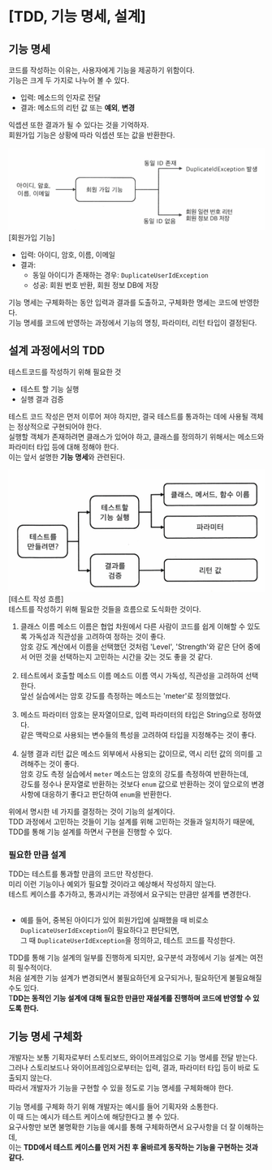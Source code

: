# [TDD, 기능 명세, 설계]
## 기능 명세
코드를 작성하는 이유는, 사용자에게 기능을 제공하기 위함이다.
<br>
기능은 크게 두 가지로 나누어 볼 수 있다.
- 입력: 메소드의 인자로 전달
- 결과: 메소드의 리턴 값 또는 **예외**, **변경**

익셉션 또한 결과가 될 수 있다는 것을 기억하자.<br>
회원가입 기능은 상황에 따라 익셉션 또는 값을 반환한다.<br><br>
![회원가입 기능](./image/signup_feature.png)
[회원가입 기능]
- 입력: 아이디, 암호, 이름, 이메일
- 결과: 
  - 동일 아이디가 존재하는 경우: `DuplicateUserIdException`
  - 성공: 회원 번호 반환, 회원 정보 DB에 저장

기능 명세는 구체화하는 동안 입력과 결과를 도출하고, 구체화한 명세는 코드에 반영한다.<br>
기능 명세를 코드에 반영하는 과정에서 기능의 명칭, 파라미터, 리턴 타입이 결정된다.

## 설계 과정에서의 TDD
테스트코드를 작성하기 위해 필요한 것
- 테스트 할 기능 실행
- 실행 결과 검증

테스트 코드 작성은 먼저 이루어 져야 하지만, 결국 테스트를 통과하는 데에 사용될 객체는 정상적으로 구현되어야 한다.<br>
실행할 객체가 존재하려면 클래스가 있어야 하고, 클래스를 정의하기 위해서는 메소드와 파라미터 타입 등에 대해 정해야 한다.<br>
이는 앞서 설명한 **기능 명세**와 관련된다.

![test writing flow](./image/test_writing_flow.png)
[테스트 작성 흐름]<br>
테스트를 작성하기 위해 필요한 것들을 흐름으로 도식화한 것이다.<br>
1. 클래스 이름
   메소드 이름은 협업 차원에서 다른 사람이 코드를 쉽게 이해할 수 있도록 가독성과 직관성을 고려하여 정하는 것이 좋다.<br>
   암호 강도 계산에서 이름을 선택했던 것처럼 'Level', 'Strength'와 같은 단어 중에서 어떤 것을 선택하는지 고민하는 시간을 갖는 것도 좋을 것 같다.<br>
   <br>
2. 테스트에서 호출할 메소드 이름
   메소드 이름 역시 가독성, 직관성을 고려하여 선택한다.<br>
   앞선 실습에서는 암호 강도를 측정하는 메소드는 'meter'로 정의했었다.<br>
   <br>
3. 메소드 파라미터
   암호는 문자열이므로, 입력 파라미터의 타입은 String으로 정하였다.<br>
   같은 맥락으로 사용되는 변수들의 특성을 고려하여 타입을 지정해주는 것이 좋다.<br>
   <br>
4. 실행 결과
   리턴 값은 메소드 외부에서 사용되는 값이므로, 역시 리턴 값의 의미를 고려해주는 것이 좋다.<br>
   암호 강도 측정 실습에서 `meter` 메소드는 암호의 강도를 측정하여 반환하는데,<br>
   강도를 정수나 문자열로 반환하는 것보다 `enum` 값으로 반환하는 것이 앞으로의 변경 사항에 대응하기 좋다고 판단하여 `enum`을 반환한다.<br>

위에서 명시한 네 가지를 결정하는 것이 기능의 설계이다.<br>
TDD 과정에서 고민하는 것들이 기능 설계를 위해 고민하는 것들과 일치하기 때문에,<br>
TDD를 통해 기능 설계를 하면서 구현을 진행할 수 있다.

### 필요한 만큼 설계
TDD는 테스트를 통과할 만큼의 코드만 작성한다.<br>
미리 이런 기능이나 예외가 필요할 것이라고 예상해서 작성하지 않는다.<br>
테스트 케이스를 추가하고, 통과시키는 과정에서 요구되는 만큼만 설계를 변경한다.<br><br>
- 예를 들어, 중복된 아이디가 있어 회원가입에 실패했을 때 비로소 `DuplicateUserIdException`이 필요하다고 판단되면,<br>
  그 때 `DuplicateUserIdException`을 정의하고, 테스트 코드를 작성한다.<br>

TDD를 통해 기능 설계의 일부를 진행하게 되지만, 요구분석 과정에서 기능 설계는 여전히 필수적이다.<br>
처음 설계한 기능 설계가 변경되면서 불필요하던게 요구되거나, 필요하던게 불필요해질 수도 있다.<br>
T**DD는 동적인 기능 설계에 대해 필요한 만큼만 재설계를 진행하며 코드에 반영할 수 있도록 한다.**

## 기능 명세 구체화
개발자는 보통 기획자로부터 스토리보드, 와이어프레임으로 기능 명세를 전달 받는다.<br>
그러나 스토리보드나 와이어프레임으로부터는 입력, 결과, 파라미터 타입 등이 바로 도출되지 않는다.<br>
따라서 개발자가 기능을 구현할 수 있을 정도로 기능 명세를 구체화해야 한다.<br>
<br>
기능 명세를 구체화 하기 위해 개발자는 예시를 들어 기획자와 소통한다.<br>
이 때 드는 예시가 테스트 케이스에 해당한다고 볼 수 있다.<br>
요구사항만 보면 불명확한 기능을 예시를 통해 구체화하면서 요구사항을 더 잘 이해하는데,<br>
이는 **TDD에서 테스트 케이스를 먼저 거친 후 올바르게 동작하는 기능을 구현하는 것과 같다.**

